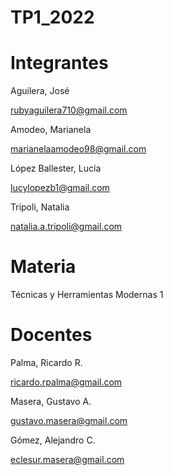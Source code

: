 # TP1_2022
# Integrantes

Aguilera, José           

rubyaguilera710@gmail.com

Amodeo, Marianela

marianelaamodeo98@gmail.com

López Ballester, Lucía

lucylopezb1@gmail.com

Tripoli, Natalia

natalia.a.tripoli@gmail.com

# Materia

Técnicas y Herramientas Modernas 1

# Docentes

Palma, Ricardo R.

ricardo.rpalma@gmail.com

Masera, Gustavo A.

gustavo.masera@gmail.com

Gómez, Alejandro C.

eclesur.masera@gmail.com
